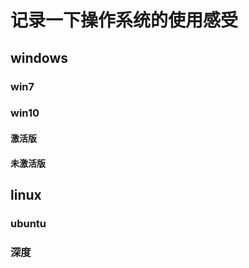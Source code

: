 # 记录一下操作系统的使用感受

## windows

### win7

### win10

#### 激活版

#### 未激活版

## linux

### ubuntu

### 深度
